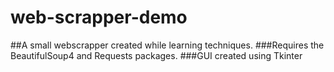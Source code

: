 # web-scrapper-demo
##A small webscrapper created while learning techniques.
###Requires the BeautifulSoup4 and Requests packages.
###GUI created using Tkinter

